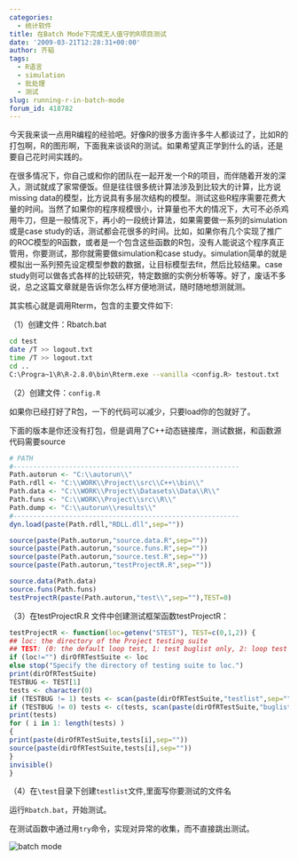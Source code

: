```yaml
---
categories:
  - 统计软件
title: 在Batch Mode下完成无人值守的R项目测试
date: '2009-03-21T12:28:31+00:00'
author: 齐韬
tags:
  - R语言
  - simulation
  - 批处理
  - 测试
slug: running-r-in-batch-mode
forum_id: 418782
---
```


今天我来谈一点用R编程的经验吧。好像R的很多方面许多牛人都谈过了，比如R的打包啊，R的图形啊，下面我来谈谈R的测试。如果希望真正学到什么的话，还是要自己花时间实践的。

在很多情况下，你自己或和你的团队在一起开发一个R的项目，而伴随着开发的深入，测试就成了家常便饭。但是往往很多统计算法涉及到比较大的计算，比方说missing data的模型，比方说具有多层次结构的模型。测试这些R程序需要花费大量的时间。当然了如果你的程序规模很小，计算量也不大的情况下，大可不必杀鸡用牛刀，但是一般情况下，再小的一段统计算法，如果需要做一系列的simulation或是case study的话，测试都会花很多的时间。比如，如果你有几个实现了推广的ROC模型的R函数，或者是一个包含这些函数的R包，没有人能说这个程序真正管用，你要测试，那你就需要做simulation和case study。simulation简单的就是模拟出一系列预先设定模型参数的数据，让目标模型去fit，然后比较结果。case study则可以做各式各样的比较研究，特定数据的实例分析等等。好了，废话不多说，总之这篇文章就是告诉你怎么样方便地测试，随时随地想测就测。
<!--more-->

其实核心就是调用Rterm，包含的主要文件如下:

（1）创建文件：Rbatch.bat
```bash
cd test
date /T >> logout.txt
time /T >> logout.txt
cd ..
C:\Progra~1\R\R-2.8.0\bin\Rterm.exe --vanilla <config.R> testout.txt
```

（2）创建文件：`config.R`

如果你已经打好了R包，一下的代码可以减少，只要load你的包就好了。

下面的版本是你还没有打包，但是调用了C++动态链接库，测试数据，和函数源代码需要source

```r
# PATH
#---------------------------------------------------------
Path.autorun <- "C:\\autorun\\"
Path.rdll <- "C:\\WORK\\Project\\src\\C++\\bin\\"
Path.data <- "C:\\WORK\\Project\\Datasets\\Data\\R\\"
Path.funs <- "C:\\WORK\\Project\\src\\R\\"
Path.dump <- "C:\\autorun\\results\\"
#---------------------------------------------------------
dyn.load(paste(Path.rdll,"RDLL.dll",sep=""))

source(paste(Path.autorun,"source.data.R",sep=""))
source(paste(Path.autorun,"source.funs.R",sep=""))
source(paste(Path.autorun,"source.test.R",sep=""))
source(paste(Path.autorun,"testProjectR.R",sep=""))

source.data(Path.data)
source.funs(Path.funs)
testProjectR(paste(Path.autorun,"test\\",sep=""),TEST=0)
```

（3）在testProjectR.R 文件中创建测试框架函数testProjectR：

```r
testProjectR <- function(loc=getenv("STEST"), TEST=c(0,1,2)) {
## loc: the directory of the Project testing suite
## TEST: (0: the default loop test, 1: test buglist only, 2: loop test and test buglist
if (loc!="") dirOfRTestSuite <- loc
else stop("Specify the directory of testing suite to loc.")
print(dirOfRTestSuite)
TESTBUG <- TEST[1]
tests <- character(0)
if (TESTBUG != 1) tests <- scan(paste(dirOfRTestSuite,"testlist",sep=""),what=character(0))
if (TESTBUG != 0) tests <- c(tests, scan(paste(dirOfRTestSuite,"buglist",sep=""),what=character(0)))
print(tests)
for ( i in 1: length(tests) )
{
print(paste(dirOfRTestSuite,tests[i],sep=""))
source(paste(dirOfRTestSuite,tests[i],sep=""))
}
invisible()
}
```

（4）在`\test`目录下创建`testlist`文件,里面写你要测试的文件名

运行`Rbatch.bat`，开始测试。

在测试函数中通过用`try`命令，实现对异常的收集，而不直接跳出测试。

![batch mode](https://uploads.cosx.org/2009/03/batch.jpg)
